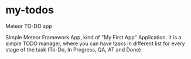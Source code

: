 # my-todos
Meteor TO-DO app

Simple Meteor Framework App, kind of "My First App" Application. 
It is a simple TODO manager, where you can have tasks in different list for every stage of the task (To-Do, In Progress, QA, AT and Done) 
